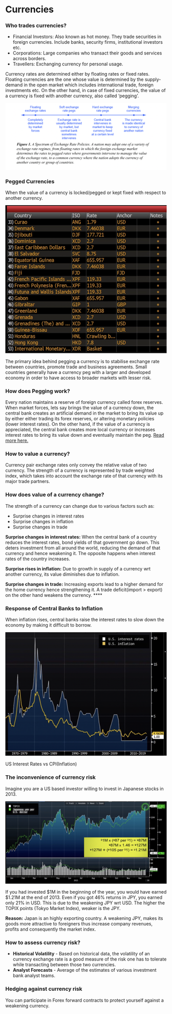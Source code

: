 # Currencies

### Who trades currencies?

- Financial Investors: Also known as hot money. They trade securities in foreign currencies. Include banks, security firms, institutional investors etc.
- Corporations: Large companies who transact their goods and services across borders.
- Travellers: Exchanging currency for personal usage.

Currency rates are determined either by floating rates or fixed rates. Floating currencies are the one whose value is determined by the supply-demand in the open market which includes international trade, foreign investments etc. On the other hand, in case of fixed currencies, the value of a currency is fixed with another currency, also called ‘pegging’.

![Screenshot 2022-07-12 at 5.27.59 PM.png](assets/Screenshot_2022-07-12_at_5.27.59_PM.png)

### Pegged Currencies

When the value of a currency is locked/pegged or kept fixed with respect to another currency.

![Screenshot 2022-07-11 at 4.23.09 PM.png](assets/Screenshot_2022-07-11_at_4.23.09_PM.png)

The primary idea behind pegging a currency is to stabilise exchange rate between countries, promote trade and business agreements. Small countries generally have a currency peg with a larger and developed economy in order to have access to broader markets with lesser risk.

### How does Pegging work?

Every nation maintains a reserve of foreign currency called forex reserves. When market forces, lets say brings the value of a currency down, the central bank creates an artificial demand in the market to bring its value up by either either trading its forex reserves, or altering monetary policies (lower interest rates). On the other hand, if the value of a currency is appreciated, the central bank creates more local currency or increases interest rates to bring its value down and eventually maintain the peg. [Read more here.](https://opentextbc.ca/principlesofeconomics/chapter/29-4-exchange-rate-policies/)

### How to value a currency?

Currency pair exchange rates only convey the relative value of two currency. The strength of a currency is represented by trade weighted index, which takes into account the exchange rate of that currency with its major trade partners.

### How does value of a currency change?

The strength of a currency can change due to various factors such as:

- Surprise changes in interest rates
- Surprise changes in inflation
- Surprise changes in trade

**Surprise changes in interest rates:** When the central bank of a country reduces the interest rates, bond yields of that government go down. This deters investment from all around the world, reducing the demand of that currency and hence weakening it. The opposite happens when interest rates of the country increases.

**Surprise rises in inflation:** Due to growth in supply of a currency wrt another currency, its value diminishes due to inflation.

**Surprise changes in trade:** Increasing exports lead to a higher demand for the home currency hence strengthening it. A trade deficit(import > export) on the other hand weakens the currency.  ****

### Response of Central Banks to Inflation

When inflation rises, central banks raise the interest rates to slow down the economy by making it difficult to borrow. 

![US Interest Rates vs CPI(Inflation)](assets/Screenshot_2022-07-19_at_2.26.37_PM.png)

US Interest Rates vs CPI(Inflation)

### The inconvenience of currency risk

Imagine you are a US based investor willing to invest in Japanese stocks in 2013.

![Screenshot 2022-07-19 at 2.44.03 PM.png](assets/Screenshot_2022-07-19_at_2.44.03_PM.png)

If you had invested $1M in the beginning of the year, you would have earned $1.21M at the end of 2013. Even if you got 46% returns in JPY, you earned only 21% in USD. This is due to the weakening JPY wrt USD. The higher the TOPIX points (Tokyo Market Index), weaker is the JPY.

**Reason:** Japan is an highly exporting country. A weakening JPY, makes its goods more attractive to foreigners thus increase company revenues, profits and consequently the market index.

### How to assess currency risk?

- **Historical Volatility** - Based on historical data, the volatility of an currency exchange rate is a good measure of the risk one has to tolerate while transacting between those two currencies.
- **Analyst Forecasts** - Average of the estimates of various investment bank analyst teams.

### Hedging against currency risk

You can participate in Forex forward contracts to protect yourself against a weakening currency.
